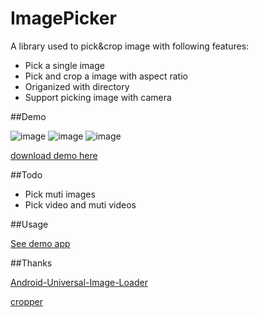 # ImagePicker
A library used to pick&amp;crop image with following features:

 - Pick a single image
 - Pick and crop a image with aspect ratio
 - Origanized with directory
 - Support picking image with camera

##Demo

![image](https://raw.githubusercontent.com/onclicklistener/ImagePicker/master/art/art_pick_en.jpg)
![image](https://raw.githubusercontent.com/onclicklistener/ImagePicker/master/art/art_folder_en.jpg)
![image](https://raw.githubusercontent.com/onclicklistener/ImagePicker/master/art/art_crop_en.jpg)

[download demo here](https://raw.githubusercontent.com/onclicklistener/ImagePicker/master/art/app-release.apk)

##Todo

 - Pick muti images
 - Pick video and muti videos

##Usage

[See demo app](https://github.com/onclicklistener/ImagePicker/tree/master/app)

##Thanks

[Android-Universal-Image-Loader](https://github.com/nostra13/Android-Universal-Image-Loader)


[cropper](https://github.com/edmodo/cropper)
